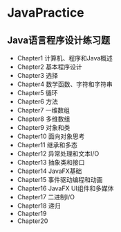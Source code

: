 # JavaPractice
## Java语言程序设计练习题
- Chapter1 计算机、程序和Java概述
- Chapter2 基本程序设计
- Chapter3 选择
- Chapter4 数学函数、字符和字符串
- Chapter5 循环
- Chapter6 方法
- Chapter7 一维数组
- Chapter8 多维数组
- Chapter9 对象和类
- Chapter10 面向对象思考
- Chapter11 继承和多态
- Chapter12 异常处理和文本I/O
- Chapter13 抽象类和接口
- Chapter14 JavaFX基础
- Chapter15 事件驱动编程和动画
- Chapter16 JavaFX UI组件和多媒体
- Chapter17 二进制I/O
- Chapter18 递归
- Chapter19 
- Chapter20

